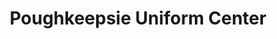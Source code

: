 ---
title: "Poughkeepsie Uniform Center"
url: /poughkeepsie/poughkeepsie-uniform-center/
shop: Kleidung
---